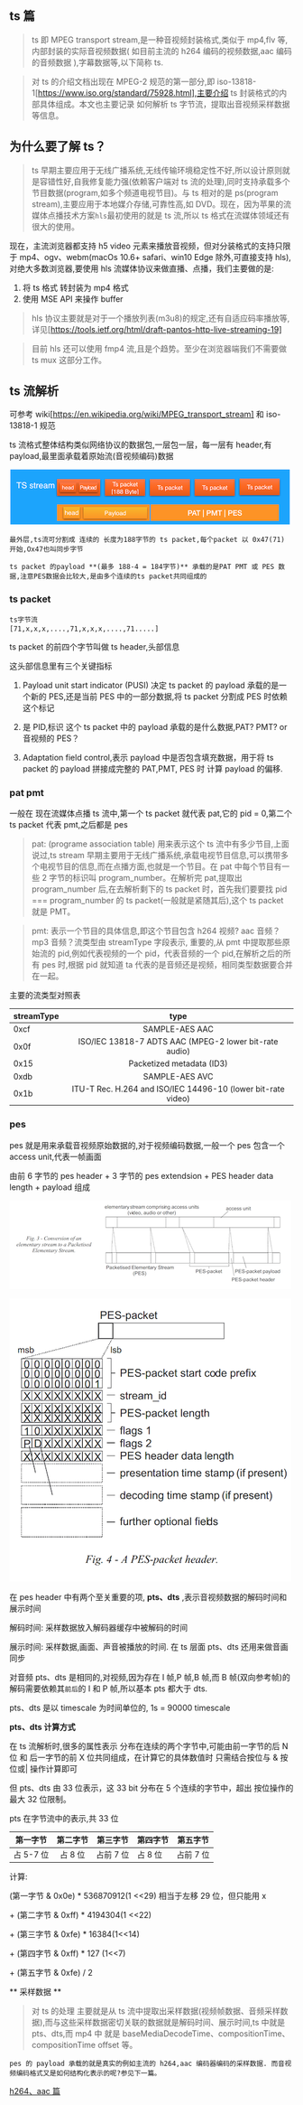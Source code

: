 ## ts 篇

> ts 即 MPEG transport stream,是一种音视频封装格式,类似于 mp4,flv 等,内部封装的实际音视频数据( 如目前主流的 h264 编码的视频数据,aac 编码的音频数据 ),字幕数据等,以下简称 ts.

> 对 ts 的介绍文档出现在 MPEG-2 规范的第一部分,即 iso-13818-1[https://www.iso.org/standard/75928.html],主要介绍 ts 封装格式的内部具体组成。本文也主要记录 如何解析 ts 字节流，提取出音视频采样数据等信息。

## 为什么要了解 ts？

> ts 早期主要应用于无线广播系统,无线传输环境稳定性不好,所以设计原则就是容错性好,自我修复能力强(依赖客户端对 ts 流的处理),同时支持承载多个节目数据(program,如多个频道电视节目)。与 ts 相对的是 ps(program stream),主要应用于本地媒介存储,可靠性高,如 DVD。现在，因为苹果的流媒体点播技术方案`hls`最初使用的就是 ts 流,所以 ts 格式在流媒体领域还有很大的使用。

现在，主流浏览器都支持 h5 video 元素来播放音视频，但对分装格式的支持只限于 mp4、ogv、webm(macOs 10.6+ safari、win10 Edge 除外,可直接支持 hls),对绝大多数浏览器,要使用 hls 流媒体协议来做直播、点播，我们主要做的是:

1.  将 ts 格式 转封装为 mp4 格式
2.  使用 MSE API 来操作 buffer

> hls 协议主要就是对于一个播放列表(m3u8)的规定,还有自适应码率播放等,详见[https://tools.ietf.org/html/draft-pantos-http-live-streaming-19]

> 目前 hls 还可以使用 fmp4 流,且是个趋势。至少在浏览器端我们不需要做 ts mux 这部分工作。

## ts 流解析

可参考 wiki[https://en.wikipedia.org/wiki/MPEG_transport_stream] 和 iso-13818-1 规范

ts 流格式整体结构类似网络协议的数据包,一层包一层，每一层有 header,有 payload,最里面承载着原始流(音视频编码)数据

![](./img/ts1.png)

`最外层,ts流可分割成 连续的 长度为188字节的 ts packet,每个packet 以 0x47(71) 开始,Ox47也叫同步字节`

`ts packet 的payload **(最多 188-4 = 184字节)** 承载的是PAT PMT 或 PES 数据,注意PES数据会比较大,是由多个连续的ts packet共同组成的`

### ts packet

```
ts字节流
[71,x,x,x,....,71,x,x,x,....,71.....]
```

ts packet 的前四个字节叫做 ts header,头部信息

这头部信息里有三个关键指标

1. Payload unit start indicator (PUSI) 决定 ts packet 的 payload 承载的是一个新的 PES,还是当前 PES 中的一部分数据,将 ts packet 分割成 PES 时依赖这个标记

2) 是 PID,标识 这个 ts packet 中的 payload 承载的是什么数据,PAT? PMT? or 音视频的 PES？

3) Adaptation field control,表示 payload 中是否包含填充数据，用于将 ts packet 的 payload 拼接成完整的 PAT,PMT, PES 时 计算 payload 的偏移.

### pat pmt

一般在 现在流媒体点播 ts 流中,第一个 ts packet 就代表 pat,它的 pid = 0,第二个 ts packet 代表 pmt,之后都是 pes

> pat: (programe association table) 用来表示这个 ts 流中有多少节目,上面说过,ts stream 早期主要用于无线广播系统,承载电视节目信息,可以携带多个电视节目的信息,而在点播方面,也就是一个节目。在 pat 中每个节目有一些 2 字节的标识叫 program_number。在解析完 pat,提取出 program_number 后,在去解析剩下的 ts packet 时，首先我们要要找 pid === program_number 的 ts packet(一般就是紧随其后),这个 ts packet 就是 PMT。

> pmt: 表示一个节目的具体信息,即这个节目包含 h264 视频? aac 音频？ mp3 音频？流类型由 streamType 字段表示, 重要的,从 pmt 中提取那些原始流的 pid,例如代表视频的一个 pid，代表音频的一个 pid,在解析之后的所有 pes 时,根据 pid 就知道 ta 代表的是音频还是视频，相同类型数据要合并在一起。

主要的流类型对照表

| streamType |                             type                             |
| ---------- | :----------------------------------------------------------: |
| 0xcf       |                        SAMPLE-AES AAC                        |
| 0x0f       |    ISO/IEC 13818-7 ADTS AAC (MPEG-2 lower bit-rate audio)    |
| 0x15       |                  Packetized metadata (ID3)                   |
| 0xdb       |                        SAMPLE-AES AVC                        |
| 0x1b       | ITU-T Rec. H.264 and ISO/IEC 14496-10 (lower bit-rate video) |

### pes

pes 就是用来承载音视频原始数据的,对于视频编码数据,一般一个 pes 包含一个 access unit,代表一帧画面

由前 6 字节的 pes header + 3 字节的 pes extendsion + PES header data length + payload 组成

![](./img/ts2.png)

![](./img/ts3.png)

在 pes header 中有两个至关重要的项, **pts、dts** ,表示音视频数据的解码时间和展示时间

解码时间: 采样数据放入解码器缓存中被解码的时间

展示时间: 采样数据,画面、声音被播放的时间. 在 ts 层面 pts、dts 还用来做音画同步

对音频 pts、dts 是相同的,对视频,因为存在 I 帧,P 帧,B 帧,而 B 帧(双向参考帧)的解码需要依赖其`前后`的 I 和 P 帧,所以基本 pts 都大于 dts.

pts、dts 是以 timescale 为时间单位的, 1s = 90000 timescale

**pts、dts 计算方式**

在 ts 流解析时,很多的属性表示 分布在连续的两个字节中,可能由前一字节的后 N 位 和 后一字节的前 X 位共同组成，在计算它的具体数值时 只需结合按位与 & 按位或| 操作计算即可

但 pts、dts 由 33 位表示，这 33 bit 分布在 5 个连续的字节中，超出 按位操作的最大 32 位限制。

pts 在字节流中的表示,共 33 位

| 第一字节  | 第二字节 | 第三字节  | 第四字节 | 第五字节  |
| --------- | :------: | --------- | -------- | --------- |
| 占 5-7 位 | 占 8 位  | 占前 7 位 | 占 8 位  | 占前 7 位 |

计算:

(第一字节 & 0x0e) \* 536870912(1 <<29) 相当于左移 29 位，但只能用 x

\+ (第二字节 & 0xff) \* 4194304(1 <<22)

\+ (第三字节 & 0xfe) \* 16384(1<<14)

\+ (第四字节 & 0xff) \* 127 (1<<7)

\+ (第五字节 & 0xfe) / 2

** 采样数据 **

> 对 ts 的处理 主要就是从 ts 流中提取出采样数据(视频帧数据、音频采样数据),而与这些采样数据密切关联的数据就是解码时间、展示时间,ts 中就是 pts、dts,而 mp4 中 就是 baseMediaDecodeTime、compositionTime、compositionTime offset 等。

`pes 的 payload 承载的就是真实的例如主流的 h264,aac 编码器编码的采样数据. 而音视频编码格式又是如何结构化表示的呢?参见下一篇。`

[h264、aac 篇](./h264.md)
